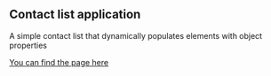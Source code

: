 ## Contact list application

A simple contact list that dynamically populates elements with object properties

[You can find the page here](https://apricosma.github.io/contact-list/)